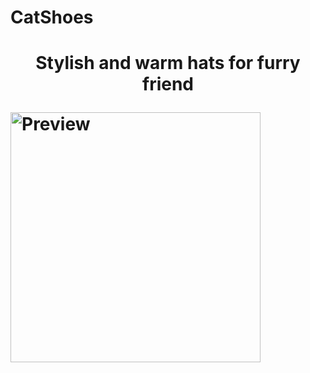 <h1 style="margin-left: 20 px">СatShoes<h1>
<p style="text-align:center;">Stylish and warm hats for furry friend</p>
<img src="https://i.ibb.co/PYHMC2x/Screenshot-1.jpg" alt="Preview" width="400" height="400" align="center;">
